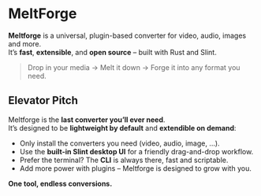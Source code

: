 # MeltForge

**Meltforge** is a universal, plugin-based converter for video, audio, images and more.  
It’s **fast**, **extensible**, and **open source** – built with Rust and Slint.

>  Drop in your media -> Melt it down ->  Forge it into any format you need.

##  Elevator Pitch

Meltforge is the **last converter you’ll ever need**.  
It’s designed to be **lightweight by default** and **extendible on demand**:

- Only install the converters you need (video, audio, image, …).
- Use the **built-in Slint desktop UI** for a friendly drag-and-drop workflow.
- Prefer the terminal? The **CLI** is always there, fast and scriptable.
- Add more power with plugins – Meltforge is designed to grow with you.

**One tool, endless conversions.**
